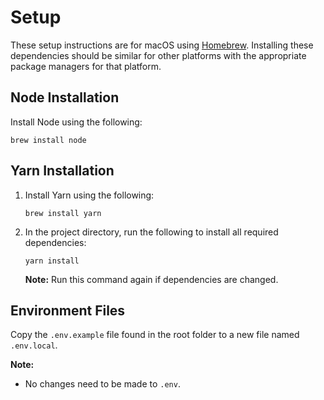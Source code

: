 # Setup

These setup instructions are for macOS using [Homebrew](https://brew.sh). Installing these dependencies should be similar for other platforms with the appropriate package managers for that platform.

## Node Installation

Install Node using the following:

```shell
brew install node
```

## Yarn Installation

1. Install Yarn using the following:

    ```shell
    brew install yarn
    ```

2. In the project directory, run the following to install all required dependencies:

    ```shell
    yarn install
    ```

    **Note:** Run this command again if dependencies are changed.

## Environment Files

Copy the `.env.example` file found in the root folder to a new file named `.env.local`.

**Note:**

* No changes need to be made to `.env`.
